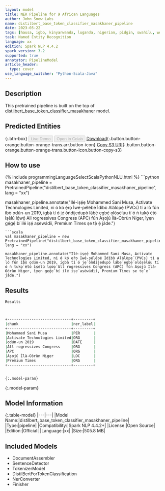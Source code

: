 ```yaml
---
layout: model
title: NER Pipeline for 9 African Languages
author: John Snow Labs
name: distilbert_base_token_classifier_masakhaner_pipeline
date: 2023-05-22
tags: [hausa, igbo, kinyarwanda, luganda, nigerian, pidgin, swahilu, wolof, yoruba, xx, open_source]
task: Named Entity Recognition
language: xx
edition: Spark NLP 4.4.2
spark_version: 3.2
supported: true
annotator: PipelineModel
article_header:
  type: cover
use_language_switcher: "Python-Scala-Java"
---
```


## Description

This pretrained pipeline is built on the top of [distilbert_base_token_classifier_masakhaner](https://nlp.johnsnowlabs.com/2022/01/18/distilbert_base_token_classifier_masakhaner_xx.html) model.

## Predicted Entities



{:.btn-box}
<button class="button button-orange" disabled>Live Demo</button>
<button class="button button-orange" disabled>Open in Colab</button>
[Download](https://s3.amazonaws.com/auxdata.johnsnowlabs.com/public/models/distilbert_base_token_classifier_masakhaner_pipeline_xx_4.4.2_3.2_1684760887859.zip){:.button.button-orange.button-orange-trans.arr.button-icon}
[Copy S3 URI](s3://auxdata.johnsnowlabs.com/public/models/distilbert_base_token_classifier_masakhaner_pipeline_xx_4.4.2_3.2_1684760887859.zip){:.button.button-orange.button-orange-trans.button-icon.button-copy-s3}

## How to use



<div class="tabs-box" markdown="1">
{% include programmingLanguageSelectScalaPythonNLU.html %}
```python
masakhaner_pipeline = PretrainedPipeline("distilbert_base_token_classifier_masakhaner_pipeline", lang = "xx")

masakhaner_pipeline.annotate("Ilé-iṣẹ́ẹ Mohammed Sani Musa, Activate Technologies Limited, ni ó kó ẹ̀rọ Ìwé-pélébé Ìdìbò Alálòpẹ́ (PVCs) tí a lò fún ìbò ọdún-un 2019, ígbà tí ó jẹ́ òǹdíjedupò lábẹ́ ẹgbẹ́ olóṣèlúu tí ó ń tukọ̀ ètò ìṣèlú lọ́wọ́ All rogressives Congress (APC) fún Aṣojú Ìlà-Oòrùn Niger, ìyẹn gẹ́gẹ́ bí ilé iṣẹ́ aṣèwádìí, Premium Times ṣe tẹ̀ ẹ́ jáde.")
```
```scala
val masakhaner_pipeline = new PretrainedPipeline("distilbert_base_token_classifier_masakhaner_pipeline", lang = "xx")

masakhaner_pipeline.annotate("Ilé-iṣẹ́ẹ Mohammed Sani Musa, Activate Technologies Limited, ni ó kó ẹ̀rọ Ìwé-pélébé Ìdìbò Alálòpẹ́ (PVCs) tí a lò fún ìbò ọdún-un 2019, ígbà tí ó jẹ́ òǹdíjedupò lábẹ́ ẹgbẹ́ olóṣèlúu tí ó ń tukọ̀ ètò ìṣèlú lọ́wọ́ All rogressives Congress (APC) fún Aṣojú Ìlà-Oòrùn Niger, ìyẹn gẹ́gẹ́ bí ilé iṣẹ́ aṣèwádìí, Premium Times ṣe tẹ̀ ẹ́ jáde.")
```
</div>

## Results

```bash
Results



+-----------------------------+---------+
|chunk                        |ner_label|
+-----------------------------+---------+
|Mohammed Sani Musa           |PER      |
|Activate Technologies Limited|ORG      |
|ọdún-un 2019                 |DATE     |
|All rogressives Congress     |ORG      |
|APC                          |ORG      |
|Aṣojú Ìlà-Oòrùn Niger        |LOC      |
|Premium Times                |ORG      |
+-----------------------------+---------+


{:.model-param}
```

{:.model-param}
## Model Information

{:.table-model}
|---|---|
|Model Name:|distilbert_base_token_classifier_masakhaner_pipeline|
|Type:|pipeline|
|Compatibility:|Spark NLP 4.4.2+|
|License:|Open Source|
|Edition:|Official|
|Language:|xx|
|Size:|505.8 MB|

## Included Models

- DocumentAssembler
- SentenceDetector
- TokenizerModel
- DistilBertForTokenClassification
- NerConverter
- Finisher